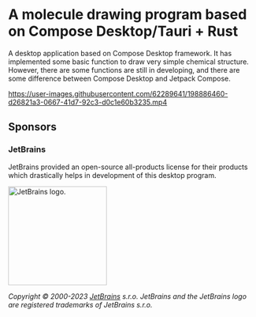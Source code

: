 #  A molecule drawing program based on Compose Desktop/Tauri + Rust
A desktop application based on Compose Desktop framework. It has implemented some basic function to draw very simple chemical structure. However, there are some functions are still in developing, and there are some difference between Compose Desktop and Jetpack Compose.

https://user-images.githubusercontent.com/62289641/198886460-d26821a3-0667-41d7-92c3-d0c1e60b3235.mp4

## Sponsors
### JetBrains

JetBrains provided an open-source all-products license for their products which drastically helps in development of this desktop program.

<img src="https://resources.jetbrains.com/storage/products/company/brand/logos/jb_beam.png" alt="JetBrains logo." width="200" height="200">

_Copyright © 2000-2023 [JetBrains](https://www.jetbrains.com/) s.r.o. JetBrains and the JetBrains logo are registered trademarks of JetBrains s.r.o._
